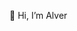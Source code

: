👋 Hi, I’m Alver

<!---
alverated/alverated is a ✨ special ✨ repository because its `README.md` (this file) appears on your GitHub profile.
You can click the Preview link to take a look at your changes.
--->
